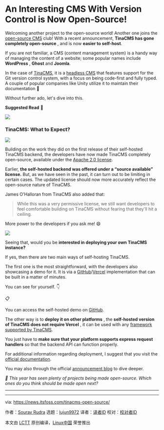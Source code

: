 [#]: subject: "An Interesting CMS With Version Control is Now Open-Source!"
[#]: via: "https://news.itsfoss.com/tinacms-open-source/"
[#]: author: "Sourav Rudra https://news.itsfoss.com/author/sourav/"
[#]: collector: "lujun9972/lctt-scripts-1700446145"
[#]: translator: " "
[#]: reviewer: " "
[#]: publisher: " "
[#]: url: " "

An Interesting CMS With Version Control is Now Open-Source!
======
Welcoming another project to the open-source world!
Another one joins the [open-source CMS][1] club! With a recent announcement, **TinaCMS has gone completely open-source** , and is now **easier to self-host**.

If you are not familiar, a CMS (content management system) is a handy way of managing the content of a website; some popular names include **WordPress** , **Ghost** and **Joomla**.

In the case of [TinaCMS][2], it is a [headless CMS][3] that features support for the Git version control system, with a focus on being code-first and fully typed. A couple of popular companies like Unity utilize it to maintain their documentation 🤯

Without further ado, let's dive into this.

**Suggested Read** 📖

![][4]

### TinaCMS: What to Expect?

![][5]

Building on the work they did on the first release of their self-hosted TinaCMS backend, the developers have now made TinaCMS completely open-source, available under the [Apache 2.0 license][6].

Earlier, **the self-hosted backend was offered under a “source available” license.** But, as we have seen in the past, it can turn out to be limiting in certain cases. The updated license should now more accurately reflect the open-source nature of TinaCMS.

James O'Halloran from TinaCMS also added that:

> While this was a very permissive license, we still want developers to feel comfortable building on TinaCMS without fearing that they'll hit a ceiling.

More power to the developers if you ask me! 😄

![][7]

Seeing that, would you be **interested in deploying your own TinaCMS instance?**

If yes, then there are two main ways of self-hosting TinaCMS.

The first one is the most straightforward, with the developers also showcasing a demo for it. It is via a [GitHub][8]/[Vercel][9] implementation that can be built in a matter of minutes.

You can see for yourself. 👇

📋

You can access the self-hosted demo on [GitHub][10].

The other way is to **deploy it on other platforms** , the **self-hosted version of TinaCMS does not require Vercel** , it can be used with any [framework supported by TinaCMS][11].

You just have to **make sure that your platform supports express request handlers** so that the backend API can function properly.

For additional information regarding deployment, I suggest that you visit the [official documentation][12].

You may also through the official [announcement blog][13] to dive deeper.

_💬 This year has seen plenty of projects being made open-source. Which ones do you think should be made open next?_

* * *

--------------------------------------------------------------------------------

via: https://news.itsfoss.com/tinacms-open-source/

作者：[Sourav Rudra][a]
选题：[lujun9972][b]
译者：[译者ID](https://github.com/译者ID)
校对：[校对者ID](https://github.com/校对者ID)

本文由 [LCTT](https://github.com/LCTT/TranslateProject) 原创编译，[Linux中国](https://linux.cn/) 荣誉推出

[a]: https://news.itsfoss.com/author/sourav/
[b]: https://github.com/lujun9972
[1]: https://itsfoss.com/open-source-cms/
[2]: https://tina.io/
[3]: https://en.wikipedia.org/wiki/Headless_content_management_system
[4]: https://itsfoss.com/content/images/size/w256h256/2022/12/android-chrome-192x192.png
[5]: https://news.itsfoss.com/content/images/2023/11/TinaCMS.png
[6]: https://www.apache.org/licenses/LICENSE-2.0
[7]: https://news.itsfoss.com/content/images/2023/04/Follow-us-on-Google-News.png
[8]: https://github.com/
[9]: https://vercel.com/
[10]: https://github.com/tinacms/tina-self-hosted-demo
[11]: https://tina.io/docs/integration/frameworks/
[12]: https://tina.io/docs/self-hosted/overview/
[13]: https://tina.io/blog/Tinacms-is-now-fully-open-source/

